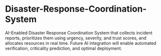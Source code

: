 # Disaster-Response-Coordination-System
AI-Enabled Disaster Response Coordination System that collects incident reports, prioritizes them using urgency, severity, and trust scores, and allocates resources in real time. Future AI integration will enable automated verification, criticality prediction, and optimal deployment.
